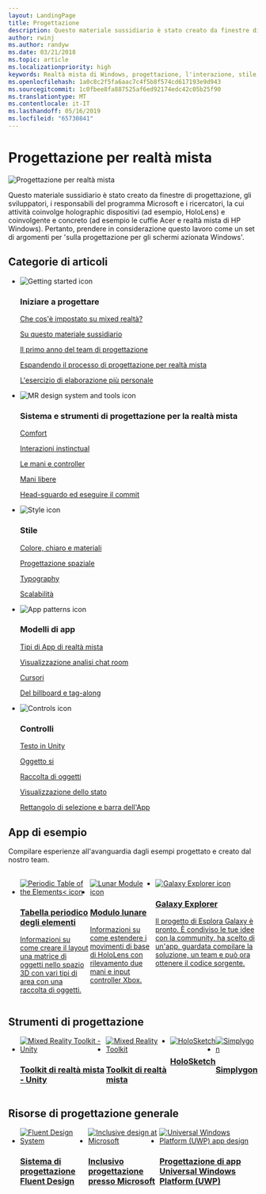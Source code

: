 ```yaml
---
layout: LandingPage
title: Progettazione
description: Questo materiale sussidiario è stato creato da finestre di progettazione, gli sviluppatori, i responsabili del programma Microsoft e i ricercatori, la cui attività coinvolge holographic dispositivi (ad esempio, HoloLens) e coinvolgente e concreto (ad esempio le cuffie Acer e realtà mista di HP Windows). Pertanto, prendere in considerazione questo lavoro come un set di argomenti per 'sulla progettazione per gli schermi azionata Windows'.
author: rwinj
ms.author: randyw
ms.date: 03/21/2018
ms.topic: article
ms.localizationpriority: high
keywords: Realtà mista di Windows, progettazione, l'interazione, stile, colore, i modelli dell'app, controlli, le app di esempio, il Toolkit di realtà mista, MRTK
ms.openlocfilehash: 1a0c8c2f5fa6aac7c4f5b8f574cd617193e9d943
ms.sourcegitcommit: 1c0fbee8fa887525af6ed92174edc42c05b25f90
ms.translationtype: MT
ms.contentlocale: it-IT
ms.lasthandoff: 05/16/2019
ms.locfileid: "65730841"
---
```

# <a name="design-for-mixed-reality"></a>Progettazione per realtà mista

![Progettazione per realtà mista](images/Bicycle-Leschi10.gif)

Questo materiale sussidiario è stato creato da finestre di progettazione, gli sviluppatori, i responsabili del programma Microsoft e i ricercatori, la cui attività coinvolge holographic dispositivi (ad esempio, HoloLens) e coinvolgente e concreto (ad esempio le cuffie Acer e realtà mista di HP Windows). Pertanto, prendere in considerazione questo lavoro come un set di argomenti per 'sulla progettazione per gli schermi azionata Windows'.

## <a name="article-categories"></a>Categorie di articoli

<ul class="panelContent cardsF">
    <li>
        <div class="cardSize">
            <div class="cardPadding">
                <div class="card">
                    <div class="cardImageOuter">
                        <div class="cardImage">
                            <img src="images/GetStartedIcon.png" alt="Getting started icon">
                        </div>
                    </div>
                    <div class="cardText">
                        <h3>Iniziare a progettare</h3>
                        <p>
                            <a href="mixed-reality.md">Che cos'è impostato su mixed realtà?</a>
                        </p>
                        <p>
                            <a href="about-this-design-guidance.md">Su questo materiale sussidiario</a>
                        </p>
                        <p>
                            <a href="case-study-my-first-year-on-the-hololens-design-team.md">Il primo anno del team di progettazione</a>
                        </p>
                        <p>
                            <a href="case-study-expanding-the-design-process-for-mixed-reality.md">Espandendo il processo di progettazione per realtà mista</a>
                        </p>
                        <p>
                            <a href="case-study-the-pursuit-of-more-personal-computing.md">L'esercizio di elaborazione più personale</a>
                        </p>
                    </div>
                </div>
            </div>
        </div>
    </li>
    <li>
        <div class="cardSize">
            <div class="cardPadding">
                <div class="card">
                    <div class="cardImageOuter">
                        <div class="cardImage">
                            <img src="images/Interaction_Icon_120x130.png" alt="MR design system and tools icon">
                        </div>
                    </div>
                    <div class="cardText">
                        <h3>Sistema e strumenti di progettazione per la realtà mista</h3>
                        <p>
                            <a href="comfort.md">Comfort</a>
                        </p>
            <p>
                            <a href="interaction-fundamentals.md">Interazioni instinctual</a>
                        </p>
                        <p>
                            <a href="hands-and-tools.md">Le mani e controller</a>
                        </p>
                        <p>
                            <a href="hands-free.md">Mani libere</a>
                        </p>
                         <p>
                            <a href="gaze-and-commit.md">Head-sguardo ed eseguire il commit</a>
                        </p>
                    </div>
                </div>
            </div>
        </div>
    </li>
    <li>
        <div class="cardSize">
            <div class="cardPadding">
                <div class="card">
                    <div class="cardImageOuter">
                        <div class="cardImage">
                            <img src="images/Style_Icon_120x130.png" alt="Style icon">
                        </div>
                    </div>
                    <div class="cardText">
                        <h3>Stile</h3>
                        <p>
                            <a href="color,-light-and-materials.md">Colore, chiaro e materiali</a>
                        </p>
                         <p>
                            <a href="spatial-sound-design.md">Progettazione spaziale</a>
                        </p>
                        <p>
                            <a href="typography.md">Typography</a>
                        </p>
                        <p>
                            <a href="scale.md">Scalabilità</a>
                        </p>                      
                    </div>
                </div>
            </div>
        </div>
    </li>
    <li>
        <div class="cardSize">
            <div class="cardPadding">
                <div class="card">
                    <div class="cardImageOuter">
                        <div class="cardImage">
                            <img src="images/App_patterns_Icon_120x130.png" alt="App patterns icon">
                        </div>
                    </div>
                    <div class="cardText">
                        <h3>Modelli di app</h3>
                        <p>
                            <a href="types-of-mixed-reality-apps.md">Tipi di App di realtà mista</a>
                        </p>
                        <p>
                            <a href="room-scan-visualization.md">Visualizzazione analisi chat room</a>
                        </p>
                        <p>
                            <a href="cursors.md">Cursori</a>
                        </p>
                        <p>
                            <a href="billboarding-and-tag-along.md">Del billboard e tag-along</a>
                        </p>
                    </div>
                </div>
            </div>
        </div>
    </li>
    <li>
        <div class="cardSize">
            <div class="cardPadding">
                <div class="card">
                    <div class="cardImageOuter">
                        <div class="cardImage">
                            <img src="images/Controls_Icon_120x130.png" alt="Controls icon">
                        </div>
                    </div>
                    <div class="cardText">
                        <h3>Controlli</h3>
                        <p>
                            <a href="text-in-unity.md">Testo in Unity</a>
                        </p>
                        <p>
                            <a href="interactable-object.md">Oggetto si</a>
                        </p>
                        <p>
                            <a href="object-collection.md">Raccolta di oggetti</a>
                        </p>
                        <p>
                            <a href="progress.md">Visualizzazione dello stato</a>
                        </p>
                        <p>
                            <a href="app-bar-and-bounding-box.md">Rettangolo di selezione e barra dell'App</a>
                        </p>
                    </div>
                </div>
            </div>
        </div>
    </li>    
</ul>


## <a name="sample-apps"></a>App di esempio

Compilare esperienze all'avanguardia dagli esempi progettato e creato dal nostro team.

<br>
<ul id="cardtypes-W" class="cardsW panelContent" style="display: flex; margin-top: 0px;">
    <li>
        <a href="periodic-table-of-the-elements.md" title="Tabella periodico degli elementi" data-linktype="absolute-path">
            <div class="cardSize">
                <div class="cardPadding">
                    <div class="card">
                        <div class="cardImageOuter">
                            <div class="cardImage">
                                <img src="images/periodictableofelementsapp-tile.jpg" alt="Periodic Table of the Elements< icon">
                            </div>
                        </div>
                        <div class="cardText">
                            <h3>Tabella periodico degli elementi</h3>
                            <p>Informazioni su come creare il layout una matrice di oggetti nello spazio 3D con vari tipi di area con una raccolta di oggetti.</p>
                        </div>
                    </div>
                </div>
            </div>
        </a>        
    </li>
    <li>
        <a href="lunar-module.md" title="Modulo lunare" data-linktype="absolute-path">
            <div class="cardSize">
                <div class="cardPadding">
                    <div class="card">
                        <div class="cardImageOuter">
                            <div class="cardImage">
                                <img src="images/lunar-module-tile.png" alt="Lunar Module icon">
                            </div>
                        </div>
                        <div class="cardText">
                            <h3>Modulo lunare</h3>
                            <p>Informazioni su come estendere i movimenti di base di HoloLens con rilevamento due mani e input controller Xbox.</p>
                        </div>
                    </div>
                </div>
            </div>
        </a>
    </li>
    <li>
        <a href="galaxy-explorer.md" title="Esplora Galaxy" data-linktype="absolute-path">
            <div class="cardSize">
                <div class="cardPadding">
                    <div class="card">
                        <div class="cardImageOuter">
                            <div class="cardImage">
                                <img src="images/galaxyexplorer-tile.jpg" alt="Galaxy Explorer icon">
                            </div>
                        </div>
                        <div class="cardText">
                            <h3>Galaxy Explorer</h3>
                            <p>Il progetto di Esplora Galaxy è pronto. È condiviso le tue idee con la community, ha scelto di un'app, guardata compilare la soluzione, un team e può ora ottenere il codice sorgente.</p>
                        </div>
                    </div>
                </div>
            </div>
        </a>
    </li>
</ul>



## <a name="design-tools"></a>Strumenti di progettazione


<ul id="cardtypes-D" class="cardsD panelContent" style="display: flex; margin-top: 0px;">
    <li>
    <a href="https://github.com/Microsoft/MixedRealityToolkit-Unity" title="Toolkit di realtà mista - Unity" data-linktype="absolute-path">
        <div class="cardSize">
            <div class="cardPadding">
                <div class="card">
                    <div class="cardImageOuter">
                        <div class="cardImage">
                            <img src="images/MRTKandUnity.png" alt="Mixed Reality Toolkit - Unity">
                        </div>
                    </div>                    
            <div class="cardText">
                        <h3>Toolkit di realtà mista - Unity</h3>
                        <p> </p>
                    </div>
                </div>
            </div>
        </div>
      </a>  
    </li>
    <li>
    <a href="https://github.com/Microsoft/MixedRealityToolkit" title="Toolkit di realtà mista" data-linktype="absolute-path">
        <div class="cardSize">
            <div class="cardPadding">
                <div class="card">
                    <div class="cardImageOuter">
                        <div class="cardImage">
                            <img src="images/MRTK.png" alt="Mixed Reality Toolkit">
                        </div>
                    </div>                    
            <div class="cardText">
                        <h3>Toolkit di realtà mista</h3>
                        <p> </p>
                    </div>
                </div>
            </div>
        </div>
      </a>  
    </li>   
        <li>
    <a href="case-study-building-holosketch,-a-spatial-layout-and-ux-sketching-app-for-hololens.md" title="HoloSketch" data-linktype="absolute-path">
        <div class="cardSize">
            <div class="cardPadding">
                <div class="card">
                    <div class="cardImageOuter">
                        <div class="cardImage">
                            <img src="images/HoloSketch.png" alt="HoloSketch">
                        </div>
                    </div>                    
            <div class="cardText">
                        <h3>HoloSketch</h3>
                        <p> </p>
                    </div>
                </div>
            </div>
        </div>
      </a>  
    </li>   
            <li>
    <a href="https://www.simplygon.com" title="Simplygon" data-linktype="absolute-path">
        <div class="cardSize">
            <div class="cardPadding">
                <div class="card">
                    <div class="cardImageOuter">
                        <div class="cardImage">
                            <img src="images/Simplygon.png" alt="Simplygon">
                        </div>
                    </div>                    
            <div class="cardText">
                        <h3>Simplygon</h3>
                        <p> </p>
                    </div>
                </div>
            </div>
        </div>
      </a>  
    </li>
</ul>


## <a name="general-design-resources"></a>Risorse di progettazione generale

<ul id="cardtypes-D" class="cardsD panelContent" style="display: flex; margin-top: 0px;">
    <li>
    <a href="http://fluent.microsoft.com" title="Sistema Fluent Design" data-linktype="absolute-path">
        <div class="cardSize">
            <div class="cardPadding">
                <div class="card">
                    <div class="cardImageOuter">
                        <div class="cardImage">
                            <img src="images/Fluent.png" alt="Fluent Design System">
                        </div>
                    </div>                    
            <div class="cardText">
                        <h3>Sistema di progettazione Fluent Design</h3>
                        <p> </p>
                    </div>
                </div>
            </div>
        </div>
      </a>  
    </li>
    <li>
    <a href="https://www.microsoft.com/design/inclusive" title="Inclusivo progettazione presso Microsoft" data-linktype="absolute-path">
        <div class="cardSize">
            <div class="cardPadding">
                <div class="card">
                    <div class="cardImageOuter">
                        <div class="cardImage">
                            <img src="images/Inclusive.png" alt="Inclusive design at Microsoft">
                        </div>
                    </div>                    
            <div class="cardText">
                        <h3>Inclusivo progettazione presso Microsoft</h3>
                        <p> </p>
                    </div>
                </div>
            </div>
        </div>
      </a>  
    </li>   
        <li>
    <a href="https://developer.microsoft.com/windows/apps/design" title="Progettazione di app Universal Windows Platform (UWP)" data-linktype="absolute-path">
        <div class="cardSize">
            <div class="cardPadding">
                <div class="card">
                    <div class="cardImageOuter">
                        <div class="cardImage">
                            <img src="images/UWP.png" alt="Universal Windows Platform (UWP) app design">
                        </div>
                    </div>                    
            <div class="cardText">
                        <h3>Progettazione di app Universal Windows Platform (UWP)</h3>
                        <p> </p>
                    </div>
                </div>
            </div>
        </div>
      </a>  
    </li>   
</ul>
